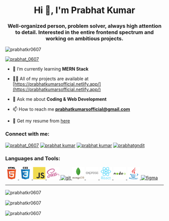 <h1 align="center">Hi 👋, I'm Prabhat Kumar</h1>
<h3 align="center">Well-organized person, problem solver, always high attention to detail. Interested in the entire frontend spectrum and working on ambitious projects.</h3>

<p align="left"> <img src="https://komarev.com/ghpvc/?username=prabhatkr0607&label=Profile%20views&color=0e75b6&style=flat" alt="prabhatkr0607" /> </p>

<p align="left"> <a href="https://twitter.com/prabhat_0607" target="blank"><img src="https://img.shields.io/twitter/follow/prabhat_0607?logo=twitter&style=for-the-badge" alt="prabhat_0607" /></a> </p>

- 🌱 I’m currently learning **MERN Stack**

- 👨‍💻 All of my projects are available at [https://prabhatkumarsofficial.netlify.app/](https://prabhatkumarsofficial.netlify.app/)

- 💬 Ask me about **Coding & Web Development**

- 📫 How to reach me **prabhatkumarsofficial@gmail.com**

- 📄 Get my resume from <a href="https://prabhatkumarsofficial.netlify.app/Prabhat's%20Amazon's%20Resume.pdf">here</a>

<h3 align="left">Connect with me:</h3>
<p align="left">
<a href="https://twitter.com/prabhat_0607" target="blank"><img align="center" src="https://raw.githubusercontent.com/rahuldkjain/github-profile-readme-generator/master/src/images/icons/Social/twitter.svg" alt="prabhat_0607" height="30" width="40" /></a>  <a href="https://www.linkedin.com/in/prabhat-kumar-0458a11b5/" target="blank"><img align="center" src="https://raw.githubusercontent.com/rahuldkjain/github-profile-readme-generator/master/src/images/icons/Social/linked-in-alt.svg" alt="prabhat kumar" height="30" width="40" /></a>  <a href="https://fb.com/prabhat kumar" target="blank"><img align="center" src="https://raw.githubusercontent.com/rahuldkjain/github-profile-readme-generator/master/src/images/icons/Social/facebook.svg" alt="prabhat kumar" height="30" width="40" /></a>  <a href="https://auth.geeksforgeeks.org/user/prabhatgndit" target="blank"><img align="center" src="https://raw.githubusercontent.com/rahuldkjain/github-profile-readme-generator/master/src/images/icons/Social/geeks-for-geeks.svg" alt="prabhatgndit" height="30" width="40" /></a>
</p>

<h3 align="left">Languages and Tools:</h3>
<p align="left">

 <a href="https://www.w3.org/html/" target="_blank" rel="noreferrer"> <img src="https://raw.githubusercontent.com/devicons/devicon/master/icons/html5/html5-original-wordmark.svg" alt="html5" width="40" height="40"/> </a>  <a href="https://www.w3schools.com/css/" target="_blank" rel="noreferrer"> <img src="https://raw.githubusercontent.com/devicons/devicon/master/icons/css3/css3-original-wordmark.svg" alt="css3" width="40" height="40"/> </a>  <a href="https://developer.mozilla.org/en-US/docs/Web/JavaScript" target="_blank" rel="noreferrer"> <img src="https://raw.githubusercontent.com/devicons/devicon/master/icons/javascript/javascript-original.svg" alt="javascript" width="40" height="40"/> </a>  <a href="https://sass-lang.com" target="_blank" rel="noreferrer"> <img src="https://raw.githubusercontent.com/devicons/devicon/master/icons/sass/sass-original.svg" alt="sass" width="40" height="40"/> </a>  <a href="https://git-scm.com/" target="_blank" rel="noreferrer"> <img src="https://www.vectorlogo.zone/logos/git-scm/git-scm-icon.svg" alt="git" width="40" height="40"/> </a>  <a href="https://www.mongodb.com/" target="_blank" rel="noreferrer"> <img src="https://raw.githubusercontent.com/devicons/devicon/master/icons/mongodb/mongodb-original-wordmark.svg" alt="mongodb" width="40" height="40"/> </a>  <a href="https://expressjs.com" target="_blank" rel="noreferrer"> <img src="https://raw.githubusercontent.com/devicons/devicon/master/icons/express/express-original-wordmark.svg" alt="express" width="40" height="40"/> </a>  <a href="https://reactjs.org/" target="_blank" rel="noreferrer"> <img src="https://raw.githubusercontent.com/devicons/devicon/master/icons/react/react-original-wordmark.svg" alt="react" width="40" height="40"/> </a>  <a href="https://nodejs.org" target="_blank" rel="noreferrer"> <img src="https://raw.githubusercontent.com/devicons/devicon/master/icons/nodejs/nodejs-original-wordmark.svg" alt="nodejs" width="40" height="40"/> </a>  <a href="https://www.java.com" target="_blank" rel="noreferrer"> <img src="https://raw.githubusercontent.com/devicons/devicon/master/icons/java/java-original.svg" alt="java" width="40" height="40"/> </a>  <a href="https://www.figma.com/" target="_blank" rel="noreferrer"> <img src="https://www.vectorlogo.zone/logos/figma/figma-icon.svg" alt="figma" width="40" height="40"/> </a></p>
<hr>
<p><img align="center" src="https://github-readme-stats.vercel.app/api/top-langs?username=prabhatkr0607&show_icons=true&locale=en&layout=compact" alt="prabhatkr0607" /></p>

<p><img align="center" src="https://github-readme-stats.vercel.app/api?username=prabhatkr0607&show_icons=true&locale=en" alt="prabhatkr0607" /></p>  <p><img align="center" src="https://github-readme-streak-stats.herokuapp.com/?user=prabhatkr0607&" alt="prabhatkr0607" /></p>

